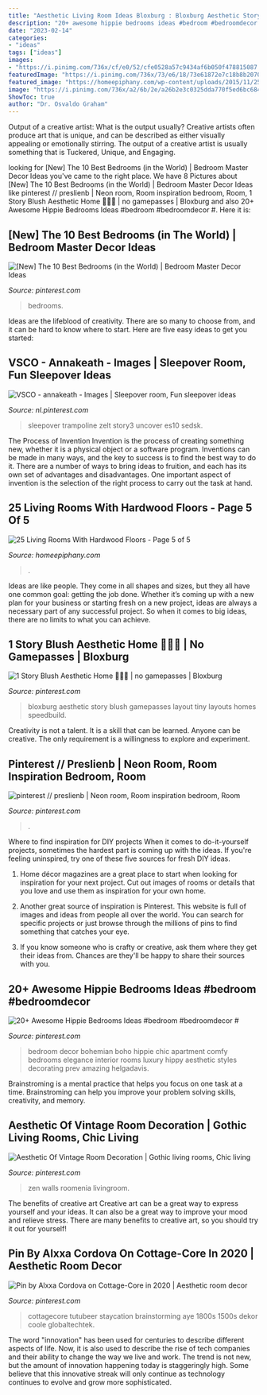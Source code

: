 ```yaml
---
title: "Aesthetic Living Room Ideas Bloxburg : Bloxburg Aesthetic Story Blush Gamepasses Layout Tiny Layouts Homes Speedbuild"
description: "20+ awesome hippie bedrooms ideas #bedroom #bedroomdecor #"
date: "2023-02-14"
categories:
- "ideas"
tags: ["ideas"]
images:
- "https://i.pinimg.com/736x/cf/e0/52/cfe0528a57c9434af6b050f478815087.jpg"
featuredImage: "https://i.pinimg.com/736x/73/e6/18/73e61872e7c18b8b2070aa46c4506024.jpg"
featured_image: "https://homeepiphany.com/wp-content/uploads/2015/11/25-Living-Rooms-With-Hardwood-Floors-23.jpg"
image: "https://i.pinimg.com/736x/a2/6b/2e/a26b2e3c0325dda770f5ed6bc684d47c.jpg"
ShowToc: true
author: "Dr. Osvaldo Graham"
---
```



Output of a creative artist: What is the output usually?
Creative artists often produce art that is unique, and can be described as either visually appealing or emotionally stirring. The output of a creative artist is usually something that is Tuckered, Unique, and Engaging.

	

		
looking for [New] The 10 Best Bedrooms (in the World) | Bedroom Master Decor Ideas you've came to the right place. We have 8 Pictures about [New] The 10 Best Bedrooms (in the World) | Bedroom Master Decor Ideas like pinterest // preslienb | Neon room, Room inspiration bedroom, Room, 1 Story Blush Aesthetic Home 🧚🏻‍♀️ | no gamepasses | Bloxburg and also 20+ Awesome Hippie Bedrooms Ideas #bedroom #bedroomdecor #. Here it is:
		
    
## [New] The 10 Best Bedrooms (in The World) | Bedroom Master Decor Ideas

<img loading=lazy src="https://i.pinimg.com/736x/a2/6b/2e/a26b2e3c0325dda770f5ed6bc684d47c.jpg" onerror="this.onerror=null;this.src='https://tse3.mm.bing.net/th?id=OIP.lVdsmLD4iqL7SzfLWAhoxwHaI9&amp;pid=15.1';" alt="[New] The 10 Best Bedrooms (in the World) | Bedroom Master Decor Ideas">

_Source: pinterest.com_

>bedrooms. 

	

Ideas are the lifeblood of creativity. There are so many to choose from, and it can be hard to know where to start. Here are five easy ideas to get you started:

    
## VSCO - Annakeath - Images | Sleepover Room, Fun Sleepover Ideas

<img loading=lazy src="https://i.pinimg.com/736x/73/e6/18/73e61872e7c18b8b2070aa46c4506024.jpg" onerror="this.onerror=null;this.src='https://tse4.mm.bing.net/th?id=OIP.JJgqiolzQZRmySS415fROQHaJ4&amp;pid=15.1';" alt="VSCO - annakeath - Images | Sleepover room, Fun sleepover ideas">

_Source: nl.pinterest.com_

>sleepover trampoline zelt story3 uncover es10 sedsk. 

	

The Process of Invention
Invention is the process of creating something new, whether it is a physical object or a software program. Inventions can be made in many ways, and the key to success is to find the best way to do it. There are a number of ways to bring ideas to fruition, and each has its own set of advantages and disadvantages. One important aspect of invention is the selection of the right process to carry out the task at hand.

    
## 25 Living Rooms With Hardwood Floors - Page 5 Of 5

<img loading=lazy src="https://homeepiphany.com/wp-content/uploads/2015/11/25-Living-Rooms-With-Hardwood-Floors-23.jpg" onerror="this.onerror=null;this.src='https://tse3.mm.bing.net/th?id=OIP.ccY7frgSCdkSMjM8VIeqDAHaFn&amp;pid=15.1';" alt="25 Living Rooms With Hardwood Floors - Page 5 of 5">

_Source: homeepiphany.com_

>. 

	

Ideas are like people. They come in all shapes and sizes, but they all have one common goal: getting the job done. Whether it’s coming up with a new plan for your business or starting fresh on a new project, ideas are always a necessary part of any successful project. So when it comes to big ideas, there are no limits to what you can achieve.

    
## 1 Story Blush Aesthetic Home 🧚🏻‍♀️ | No Gamepasses | Bloxburg

<img loading=lazy src="https://i.pinimg.com/736x/b3/0a/0a/b30a0a262ccaad95d5a70dcdb1caefea.jpg" onerror="this.onerror=null;this.src='https://tse3.mm.bing.net/th?id=OIP.edD7AySn2LfAoLSWlSWvFQHaEK&amp;pid=15.1';" alt="1 Story Blush Aesthetic Home 🧚🏻‍♀️ | no gamepasses | Bloxburg">

_Source: pinterest.com_

>bloxburg aesthetic story blush gamepasses layout tiny layouts homes speedbuild. 

	

Creativity is not a talent. It is a skill that can be learned. Anyone can be creative. The only requirement is a willingness to explore and experiment.

    
## Pinterest // Preslienb | Neon Room, Room Inspiration Bedroom, Room

<img loading=lazy src="https://i.pinimg.com/736x/cf/e0/52/cfe0528a57c9434af6b050f478815087.jpg" onerror="this.onerror=null;this.src='https://tse2.mm.bing.net/th?id=OIP.QR627yiYLLqhT5xHv2atGAHaJ3&amp;pid=15.1';" alt="pinterest // preslienb | Neon room, Room inspiration bedroom, Room">

_Source: pinterest.com_

>. 

	

Where to find inspiration for DIY projects
When it comes to do-it-yourself projects, sometimes the hardest part is coming up with the ideas. If you're feeling uninspired, try one of these five sources for fresh DIY ideas.
1. Home décor magazines are a great place to start when looking for inspiration for your next project. Cut out images of rooms or details that you love and use them as inspiration for your own home.

2. Another great source of inspiration is Pinterest. This website is full of images and ideas from people all over the world. You can search for specific projects or just browse through the millions of pins to find something that catches your eye.

3. If you know someone who is crafty or creative, ask them where they get their ideas from. Chances are they'll be happy to share their sources with you.


    
## 20+ Awesome Hippie Bedrooms Ideas #bedroom #bedroomdecor #

<img loading=lazy src="https://i.pinimg.com/736x/47/70/89/477089d1ea6fe80b4095ecfabcd953d2.jpg" onerror="this.onerror=null;this.src='https://tse1.mm.bing.net/th?id=OIP.dAjliDgKNeTZQmjLimNX9AHaJ3&amp;pid=15.1';" alt="20+ Awesome Hippie Bedrooms Ideas #bedroom #bedroomdecor #">

_Source: pinterest.com_

>bedroom decor bohemian boho hippie chic apartment comfy bedrooms elegance interior rooms luxury hippy aesthetic styles decorating prev amazing helgadavis. 

	

Brainstroming is a mental practice that helps you focus on one task at a time. Brainstroming can help you improve your problem solving skills, creativity, and memory.

    
## Aesthetic Of Vintage Room Decoration | Gothic Living Rooms, Chic Living

<img loading=lazy src="https://i.pinimg.com/736x/8b/45/4e/8b454ef4c52b278129bff612c6756a51.jpg" onerror="this.onerror=null;this.src='https://tse2.mm.bing.net/th?id=OIP.aawZ8gjMCUSZOR6vlU00hQHaLG&amp;pid=15.1';" alt="Aesthetic Of Vintage Room Decoration | Gothic living rooms, Chic living">

_Source: pinterest.com_

>zen walls roomenia livingroom. 

	

The benefits of creative art
Creative art can be a great way to express yourself and your ideas. It can also be a great way to improve your mood and relieve stress. There are many benefits to creative art, so you should try it out for yourself!

    
## Pin By Alxxa Cordova On Cottage-Core In 2020 | Aesthetic Room Decor

<img loading=lazy src="https://i.pinimg.com/736x/4a/7a/8e/4a7a8eacfb3bae471238fa14ceb7db4f.jpg" onerror="this.onerror=null;this.src='https://tse1.mm.bing.net/th?id=OIP.yTNQegXwfg9jSS6JipQutgHaJP&amp;pid=15.1';" alt="Pin by Alxxa Cordova on Cottage-Core in 2020 | Aesthetic room decor">

_Source: pinterest.com_

>cottagecore tutubeer staycation brainstorming aye 1800s 1500s dekor coole globaltechtek. 

	

The word "innovation" has been used for centuries to describe different aspects of life. Now, it is also used to describe the rise of tech companies and their ability to change the way we live and work. The trend is not new, but the amount of innovation happening today is staggeringly high. Some believe that this innovative streak will only continue as technology continues to evolve and grow more sophisticated.

